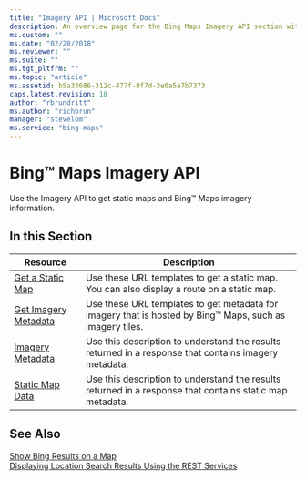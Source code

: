 ```yaml
---
title: "Imagery API | Microsoft Docs"
description: An overview page for the Bing Maps Imagery API section with links to articles that describe how to get static maps and Bing Maps imagery information.
ms.custom: ""
ms.date: "02/28/2018"
ms.reviewer: ""
ms.suite: ""
ms.tgt_pltfrm: ""
ms.topic: "article"
ms.assetid: b5a33686-312c-477f-8f7d-3e0a5e7b7373
caps.latest.revision: 18
author: "rbrundritt"
ms.author: "richbrun"
manager: "stevelom"
ms.service: "bing-maps"
---
```

# Bing™ Maps Imagery API

Use the Imagery API to get static maps and Bing™ Maps imagery information.  
  
## In this Section  
  
|Resource | Description|  
|---------|------------|  
|[Get a Static Map](get-a-static-map.md)|Use these URL templates to get a static map. You can also display a route on a static map.|  
|[Get Imagery Metadata](get-imagery-metadata.md)|Use these URL templates to get metadata for imagery that is hosted by Bing™ Maps, such as imagery tiles.|  
|[Imagery Metadata](imagery-metadata.md)|Use this description to understand the results returned in a response that contains imagery metadata.|  
|[Static Map Data](static-map-data.md)|Use this description to understand the results returned in a response that contains static map metadata.|  
  
## See Also  
 [Show Bing Results on a Map](https://msdn.microsoft.com/library/hh305206.aspx)   
 [Displaying Location Search Results Using the REST Services](https://msdn.microsoft.com/library/gg427601.aspx)